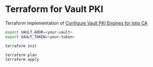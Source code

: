 # Terraform for Vault PKI

Terraform implementation of [Configure Vault PKI Engines for Istio CA](../docs/configure-vault-pki-engines.md)

```bash
export VAULT_ADDR=<your-vault>
export VAULT_TOKEN=<your-token>
```

```bash
terraform init
```

```bash
terraform plan
terraform apply
```
